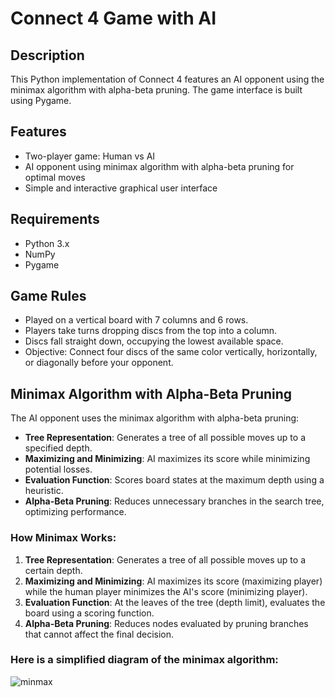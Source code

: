 # Connect 4 Game with AI

## Description
This Python implementation of Connect 4 features an AI opponent using the minimax algorithm with alpha-beta pruning. The game interface is built using Pygame.

## Features
- Two-player game: Human vs AI
- AI opponent using minimax algorithm with alpha-beta pruning for optimal moves
- Simple and interactive graphical user interface

## Requirements
- Python 3.x
- NumPy
- Pygame

## Game Rules
- Played on a vertical board with 7 columns and 6 rows.
- Players take turns dropping discs from the top into a column.
- Discs fall straight down, occupying the lowest available space.
- Objective: Connect four discs of the same color vertically, horizontally, or diagonally before your opponent.

## Minimax Algorithm with Alpha-Beta Pruning
The AI opponent uses the minimax algorithm with alpha-beta pruning:
- **Tree Representation**: Generates a tree of all possible moves up to a specified depth.
- **Maximizing and Minimizing**: AI maximizes its score while minimizing potential losses.
- **Evaluation Function**: Scores board states at the maximum depth using a heuristic.
- **Alpha-Beta Pruning**: Reduces unnecessary branches in the search tree, optimizing performance.

### How Minimax Works:
1. **Tree Representation**: Generates a tree of all possible moves up to a certain depth.
2. **Maximizing and Minimizing**: AI maximizes its score (maximizing player) while the human player minimizes the AI's score (minimizing player).
3. **Evaluation Function**: At the leaves of the tree (depth limit), evaluates the board using a scoring function.
4. **Alpha-Beta Pruning**: Reduces nodes evaluated by pruning branches that cannot affect the final decision.


### Here is a simplified diagram of the minimax algorithm:


![minmax](https://github.com/Rawan-AbdElmoneim/connect-4-AI/assets/142115846/e8764aa3-a395-405d-b2f6-d9459f52f061)

